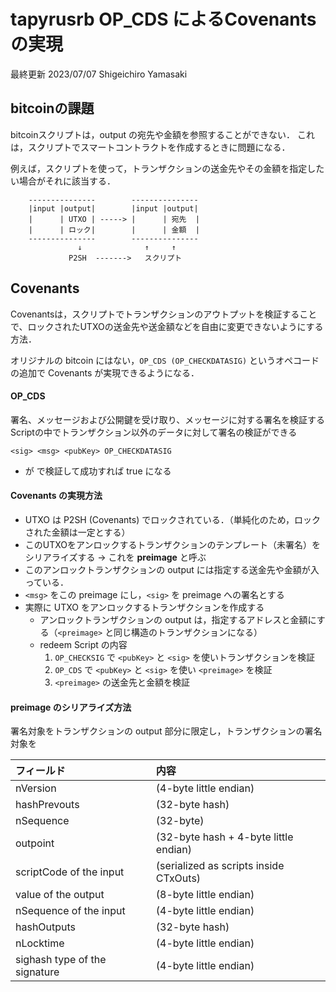 # tapyrusrb OP_CDS によるCovenantsの実現

最終更新 2023/07/07 Shigeichiro Yamasaki

## bitcoinの課題

bitcoinスクリプトは，output の宛先や金額を参照することができない．
これは，スクリプトでスマートコントラクトを作成するときに問題になる．

例えば，スクリプトを使って，トランザクションの送金先やその金額を指定したい場合がそれに該当する．

```
    ---------------        ---------------
    |input |output|        |input |output| 
    |      | UTXO | -----> |      | 宛先  |
    |      | ロック|        |      | 金額  |
    ---------------        ---------------
               ↓              ↑     ↑
             P2SH  ------->   スクリプト
```

## Covenants

Covenantsは，スクリプトでトランザクションのアウトプットを検証することで、ロックされたUTXOの送金先や送金額などを自由に変更できないようにする方法．

オリジナルの bitcoin にはない，`OP_CDS (OP_CHECKDATASIG)` というオペコードの追加で Covenants が実現できるようになる．

#### OP_CDS

署名、メッセージおよび公開鍵を受け取り、メッセージに対する署名を検証する
Scriptの中でトランザクション以外のデータに対して署名の検証ができる

```
<sig> <msg> <pubKey> OP_CHECKDATASIG
```

* <sig> が <msg> <pubKey> で検証して成功すれば true になる

#### Covenants の実現方法

* UTXO は P2SH (Covenants) でロックされている．（単純化のため，ロックされた金額は一定とする）
* このUTXOをアンロックするトランザクションのテンプレート（未署名）をシリアライズする → これを **preimage** と呼ぶ
* このアンロックトランザクションの output には指定する送金先や金額が入っている．
* `<msg>` をこの preimage にし，`<sig>` を preimage への署名とする
* 実際に UTXO をアンロックするトランザクションを作成する
  * アンロックトランザクションの output は，指定するアドレスと金額にする（`<preimage>` と同じ構造のトランザクションになる）
  * redeem Script の内容
    1. `OP_CHECKSIG` で `<pubKey>` と `<sig>` を使いトランザクションを検証
    2. `OP_CDS` で `<pubKey>` と `<sig>` を使い `<preimage>` を検証
    3. `<preimage>` の送金先と金額を検証


#### preimage のシリアライズ方法

署名対象をトランザクションの output 部分に限定し，トランザクションの署名対象を

|     フィールド                    |  内容                      |
|:--                       | :--                    |
|nVersion  |(4-byte little endian)|
|hashPrevouts |(32-byte hash)|
|nSequence |(32-byte)|
|outpoint |(32-byte hash + 4-byte little endian)|
|scriptCode of the input |(serialized as scripts inside CTxOuts)|
|value of the output |(8-byte little endian)|
|nSequence of the input |(4-byte little endian)|
|hashOutputs |(32-byte hash)|
|nLocktime  |(4-byte little endian)|
|sighash type of the signature| (4-byte little endian)|
